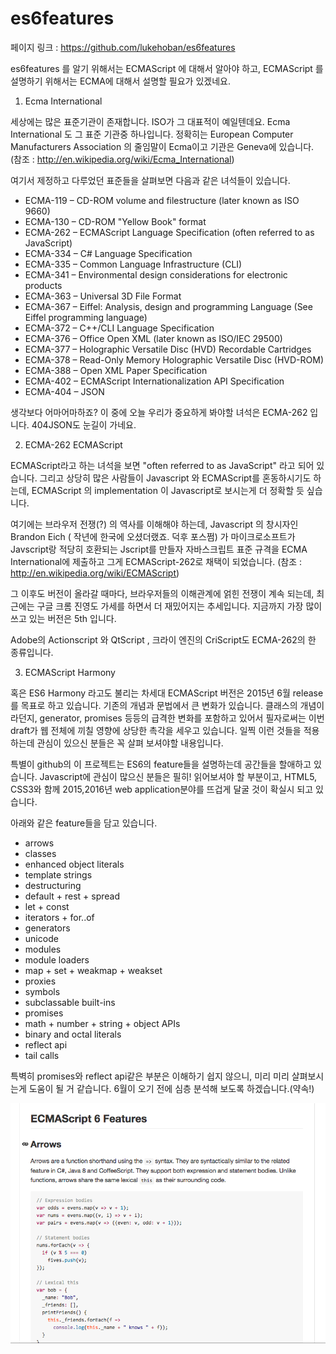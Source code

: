 # es6features

페이지 링크 : https://github.com/lukehoban/es6features

es6features 를 알기 위해서는 ECMAScript 에 대해서 알아야 하고, ECMAScript 를 설명하기 위해서는 ECMA에 대해서 설명할 필요가 있겠네요.

1. Ecma International

  세상에는 많은 표준기관이 존재합니다. ISO가 그 대표적이 예일텐데요. Ecma International 도 그 표준 기관중 하나입니다.
  정확히는 European Computer Manufacturers Association  의 줄임말이 Ecma이고 기관은 Geneva에 있습니다.
  (참조 :  http://en.wikipedia.org/wiki/Ecma_International)

  여기서 제정하고 다루었던 표준들을 살펴보면 다음과 같은 녀석들이 있습니다.
  * ECMA-119 – CD-ROM volume and filestructure (later known as ISO 9660)
  * ECMA-130 – CD-ROM "Yellow Book" format
  * ECMA-262 – ECMAScript Language Specification (often referred to as JavaScript)
  * ECMA-334 – C# Language Specification
  * ECMA-335 – Common Language Infrastructure (CLI)
  * ECMA-341 – Environmental design considerations for electronic products
  * ECMA-363 – Universal 3D File Format
  * ECMA-367 – Eiffel: Analysis, design and programming Language (See Eiffel programming language)
  * ECMA-372 – C++/CLI Language Specification
  * ECMA-376 – Office Open XML (later known as ISO/IEC 29500)
  * ECMA-377 – Holographic Versatile Disc (HVD) Recordable Cartridges
  * ECMA-378 – Read-Only Memory Holographic Versatile Disc (HVD-ROM)
  * ECMA-388 – Open XML Paper Specification
  * ECMA-402 – ECMAScript Internationalization API Specification
  * ECMA-404 – JSON

  생각보다 어마어마하죠? 이 중에 오늘 우리가 중요하게 봐야할 녀석은 ECMA-262 입니다. 404JSON도 눈길이 가네요.

2. ECMA-262 ECMAScript

  ECMAScript라고 하는 녀석을 보면 "often referred to as JavaScript" 라고 되어 있습니다. 그리고 상당히 많은 사람들이 Javascript 와 ECMAScript를 혼동하시기도 하는데, ECMAScript 의 implementation 이 Javascript로 보시는게 더 정확할 듯 싶습니다.

  여기에는 브라우저 전쟁(?) 의 역사를 이해해야 하는데, Javascript 의 창시자인 Brandon Eich ( 작년에 한국에 오셨더랬죠. 덕후
  포스쩜) 가 마이크로소프트가 Javscript랑 적당히 호환되는 Jscript를 만들자 자바스크립트 표준 규격을 ECMA International에 제출하고 그게 ECMAScript-262로 채택이 되었습니다. (참조 : http://en.wikipedia.org/wiki/ECMAScript)

  그 이후도 버전이 올라갈 때마다, 브라우저들의 이해관계에 얽힌 전쟁이 계속 되는데, 최근에는 구글 크롬 진영도 가세를 하면서 더 재밌어지는 추세입니다.
  지금까지 가장 많이 쓰고 있는 버전은 5th 입니다.

  Adobe의 Actionscript 와 QtScript , 크라이 엔진의 CriScript도 ECMA-262의 한 종류입니다.



3. ECMAScript Harmony

  혹은 ES6 Harmony 라고도 불리는 차세대 ECMAScript 버전은 2015년 6월 release를 목표로 하고 있습니다. 기존의 개념과 문법에서 큰 변화가 있습니다. 클래스의 개념이라던지, generator, promises 등등의 급격한 변화를 포함하고 있어서 필자로써는 이번 draft가 웹 전체에 끼칠 영향에 상당한 촉각을 세우고 있습니다. 일찍 이런 것들을 적용하는데 관심이 있으신 분들은 꼭 살펴 보셔야할 내용입니다.

  특별이 github의 이 프로젝트는 ES6의 feature들을 설명하는데 공간들을 할애하고 있습니다.
  Javascript에 관심이 많으신 분들은 필히! 읽어보셔야 할 부분이고, HTML5, CSS3와 함께 2015,2016년 web application분야를 뜨겁게 달굴 것이 확실시 되고 있습니다.

  아래와 같은 feature들을 담고 있습니다.

  * arrows
  * classes
  * enhanced object literals
  * template strings
  * destructuring
  * default + rest + spread
  * let + const
  * iterators + for..of
  * generators
  * unicode
  * modules
  * module loaders
  * map + set + weakmap + weakset
  * proxies
  * symbols
  * subclassable built-ins
  * promises
  * math + number + string + object APIs
  * binary and octal literals
  * reflect api
  * tail calls

  특벽히 promises와 reflect api같은 부분은 이해하기 쉽지 않으니, 미리 미리 살펴보시는게 도움이 될 거 같습니다.
  6월이 오기 전에 심층 분석해 보도록 하겠습니다.(약속!)

  ![이미지](../img/004-20.png)

